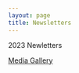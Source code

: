 ```yaml
---
layout: page
title: Newsletters
---
```


<p>2023 Newletters </p>
<a href="/PLK//May23Newletter" title="May23">Media Gallery</a>


